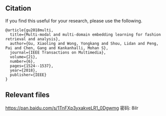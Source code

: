 ## Citation

If you find this useful for your research, please use the following.

```
@article{gu2018multi,
  title={Multi-modal and multi-domain embedding learning for fashion retrieval and analysis},
  author={Gu, Xiaoling and Wong, Yongkang and Shou, Lidan and Peng, Pai and Chen, Gang and Kankanhalli, Mohan S},
  journal={IEEE Transactions on Multimedia},
  volume={21},
  number={6},
  pages={1524--1537},
  year={2018},
  publisher={IEEE}
}
```

## Relevant files

https://pan.baidu.com/s/1TnFXp3yxakveLR1_0Dgwmg  密码: 8ilr

